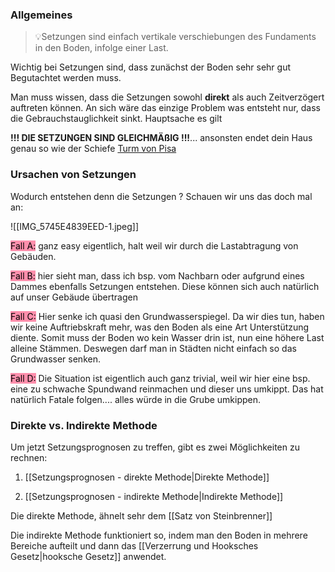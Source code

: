 ### Allgemeines

>💡Setzungen sind einfach vertikale verschiebungen des Fundaments in den Boden, infolge einer Last.

Wichtig bei Setzungen sind, dass zunächst der Boden sehr sehr gut Begutachtet werden muss.

Man muss wissen, dass die Setzungen sowohl **direkt** als auch Zeitverzögert auftreten können. An sich wäre das einzige Problem was entsteht nur, dass die Gebrauchstauglichkeit sinkt. Hauptsache es gilt

**!!! DIE SETZUNGEN SIND GLEICHMÄßIG !!!**... ansonsten endet dein Haus genau so wie der Schiefe [Turm von Pisa](https://de.wikipedia.org/wiki/Schiefer_Turm_von_Pisa)

### Ursachen von Setzungen

Wodurch entstehen denn die Setzungen ? Schauen wir uns das doch mal an:

![[IMG_5745E4839EED-1.jpeg]]

<mark style="background: #FF5582A6;">Fall A:</mark> ganz easy eigentlich, halt weil wir durch die Lastabtragung von Gebäuden.

<mark style="background: #FF5582A6;">Fall B:</mark> hier sieht man, dass ich bsp. vom Nachbarn oder aufgrund eines Dammes ebenfalls Setzungen entstehen. Diese können sich auch natürlich auf unser Gebäude übertragen

<mark style="background: #FF5582A6;">Fall C:</mark> Hier senke ich quasi den Grundwasserspiegel. Da wir dies tun, haben wir keine Auftriebskraft mehr, was den Boden als eine Art Unterstützung diente. Somit muss der Boden wo kein Wasser drin ist, nun eine höhere Last alleine Stämmen. Deswegen darf man in Städten nicht einfach so das Grundwasser senken.

<mark style="background: #FF5582A6;">Fall D:</mark> Die Situation ist eigentlich auch ganz trivial, weil wir hier eine bsp. eine zu schwache Spundwand reinmachen und dieser uns umkippt. Das hat natürlich Fatale folgen.... alles würde in die Grube umkippen.

### Direkte vs. Indirekte Methode
Um jetzt Setzungsprognosen zu treffen, gibt es zwei Möglichkeiten zu rechnen:

1. [[Setzungsprognosen - direkte Methode|Direkte Methode]]

2. [[Setzungsprognosen - indirekte Methode|Indirekte Methode]]

Die direkte Methode, ähnelt sehr dem [[Satz von Steinbrenner]]

Die indirekte Methode funktioniert so, indem man den Boden in mehrere Bereiche aufteilt und dann das [[Verzerrung und Hooksches Gesetz|hooksche Gesetz]] anwendet.
